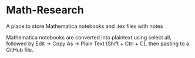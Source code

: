 # Math-Research
A place to store Mathematica notebooks and .tex files with notes

Mathematica notebooks are converted into plaintext using select all,
followed by Edit -> Copy As -> Plain Text (Shift + Ctrl + C), then
pasting to a GitHub file.
